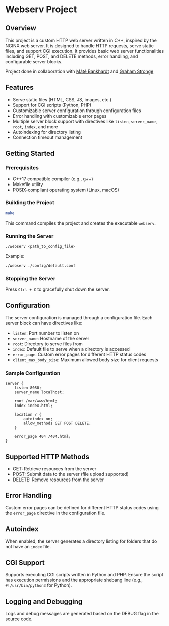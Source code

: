 # Webserv Project

## Overview
This project is a custom HTTP web server written in C++, inspired by the NGINX web server. It is designed to handle HTTP requests, serve static files, and support CGI execution. It provides basic web server functionalities including GET, POST, and DELETE methods, error handling, and configurable server blocks.

Project done in collaboration with [Máté Bankhardt](https://github.com/mbankhar) and [Graham Stronge](https://github.com/gstronge)

## Features
- Serve static files (HTML, CSS, JS, images, etc.)
- Support for CGI scripts (Python, PHP)
- Customizable server configuration through configuration files
- Error handling with customizable error pages
- Multiple server block support with directives like `listen`, `server_name`, `root`, `index`, and more
- Autoindexing for directory listing
- Connection timeout management

## Getting Started

### Prerequisites
- C++17 compatible compiler (e.g., g++)
- Makefile utility
- POSIX-compliant operating system (Linux, macOS)

### Building the Project
```bash
make
```
This command compiles the project and creates the executable `webserv`.

### Running the Server
```bash
./webserv <path_to_config_file>
```
Example:
```bash
./webserv ./config/default.conf
```

### Stopping the Server
Press `Ctrl + C` to gracefully shut down the server.

## Configuration
The server configuration is managed through a configuration file. Each server block can have directives like:
- `listen`: Port number to listen on
- `server_name`: Hostname of the server
- `root`: Directory to serve files from
- `index`: Default file to serve when a directory is accessed
- `error_page`: Custom error pages for different HTTP status codes
- `client_max_body_size`: Maximum allowed body size for client requests

### Sample Configuration
```nginx
server {
    listen 8080;
    server_name localhost;

    root /var/www/html;
    index index.html;

    location / {
        autoindex on;
        allow_methods GET POST DELETE;
    }

    error_page 404 /404.html;
}
```

## Supported HTTP Methods
- GET: Retrieve resources from the server
- POST: Submit data to the server (file upload supported)
- DELETE: Remove resources from the server

## Error Handling
Custom error pages can be defined for different HTTP status codes using the `error_page` directive in the configuration file.

## Autoindex
When enabled, the server generates a directory listing for folders that do not have an `index` file.

## CGI Support
Supports executing CGI scripts written in Python and PHP. Ensure the script has execution permissions and the appropriate shebang line (e.g., `#!/usr/bin/python3` for Python).

## Logging and Debugging
Logs and debug messages are generated based on the DEBUG flag in the source code.

